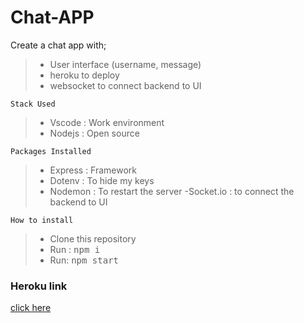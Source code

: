 # Chat-APP
Create a chat app with;
>- User interface (username, message)
>- heroku to deploy
>- websocket to connect backend to UI

````````
Stack Used
```````````
>- Vscode : Work environment
>- Nodejs : Open source

```````
Packages Installed
````````````
>- Express : Framework
>- Dotenv : To hide my keys
>- Nodemon : To restart the server
>-Socket.io : to connect the backend to UI


``````````````
How to install
``````````````
>- Clone this repository
>- Run : <kbd>npm i </kbd>
>- Run: <kbd>npm start <kbd>

### Heroku link
[click here](https://drchatapp.herokuapp.com/)
